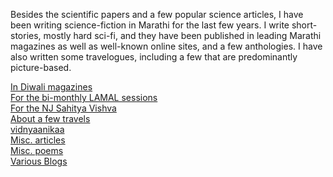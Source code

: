 Besides the scientific papers and a few popular science articles, I have been writing
science-fiction in Marathi for the last few years. I write short-stories,
mostly hard sci-fi, and they have been published in leading Marathi magazines
as well as well-known online sites, and a few anthologies. I have also written
some travelogues, including a few that are predominantly picture-based.
<P>
<A HREF=diwali.html>In Diwali magazines</A><BR>
<!-- <A HREF=lamal.html>For the bi-monthly LAMAL sessions</A><BR> -->
<A HREF=http://avyakta.caltech.edu:8080/lamal/AshishMahabal.html>For the bi-monthly LAMAL sessions</A><BR>
<A HREF=sahitya_vishva.html>For the NJ Sahitya Vishva</A><BR>
<A HREF=travel.html>About a few travels</A><BR>
<A HREF=vidnyaanikaa.html>vidnyaanikaa</A><BR>
<A HREF=misc_articles.html>Misc. articles</A><BR>
<A HREF=misc_poems.html>Misc. poems</A><BR>
<A HREF=blogs.html>Various Blogs</A><BR>